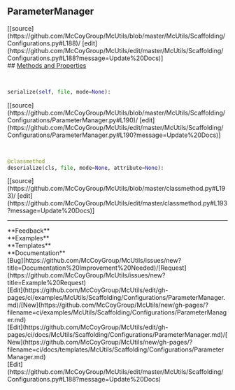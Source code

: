 ## <a id="McUtils.Scaffolding.Configurations.ParameterManager">ParameterManager</a> 

<div class="docs-source-link" markdown="1">
[[source](https://github.com/McCoyGroup/McUtils/blob/master/McUtils/Scaffolding/Configurations.py#L188)/
[edit](https://github.com/McCoyGroup/McUtils/edit/master/McUtils/Scaffolding/Configurations.py#L188?message=Update%20Docs)]
</div>









<div class="collapsible-section">
 <div class="collapsible-section collapsible-section-header" markdown="1">
## <a class="collapse-link" data-toggle="collapse" href="#methods" markdown="1"> Methods and Properties</a> <a class="float-right" data-toggle="collapse" href="#methods"><i class="fa fa-chevron-down"></i></a>
 </div>
 <div class="collapsible-section collapsible-section-body collapse show" id="methods" markdown="1">
 
<a id="McUtils.Scaffolding.Configurations.ParameterManager.serialize" class="docs-object-method">&nbsp;</a> 
```python
serialize(self, file, mode=None): 
```
<div class="docs-source-link" markdown="1">
[[source](https://github.com/McCoyGroup/McUtils/blob/master/McUtils/Scaffolding/Configurations/ParameterManager.py#L190)/
[edit](https://github.com/McCoyGroup/McUtils/edit/master/McUtils/Scaffolding/Configurations/ParameterManager.py#L190?message=Update%20Docs)]
</div>


<a id="McUtils.Scaffolding.Configurations.ParameterManager.deserialize" class="docs-object-method">&nbsp;</a> 
```python
@classmethod
deserialize(cls, file, mode=None, attribute=None): 
```
<div class="docs-source-link" markdown="1">
[[source](https://github.com/McCoyGroup/McUtils/blob/master/classmethod.py#L193)/
[edit](https://github.com/McCoyGroup/McUtils/edit/master/classmethod.py#L193?message=Update%20Docs)]
</div>
 </div>
</div>












---


<div markdown="1" class="text-secondary">
<div class="container">
  <div class="row">
   <div class="col" markdown="1">
**Feedback**   
</div>
   <div class="col" markdown="1">
**Examples**   
</div>
   <div class="col" markdown="1">
**Templates**   
</div>
   <div class="col" markdown="1">
**Documentation**   
</div>
   <div class="col" markdown="1">
   
</div>
   <div class="col" markdown="1">
   
</div>
   <div class="col" markdown="1">
   
</div>
</div>
  <div class="row">
   <div class="col" markdown="1">
[Bug](https://github.com/McCoyGroup/McUtils/issues/new?title=Documentation%20Improvement%20Needed)/[Request](https://github.com/McCoyGroup/McUtils/issues/new?title=Example%20Request)   
</div>
   <div class="col" markdown="1">
[Edit](https://github.com/McCoyGroup/McUtils/edit/gh-pages/ci/examples/McUtils/Scaffolding/Configurations/ParameterManager.md)/[New](https://github.com/McCoyGroup/McUtils/new/gh-pages/?filename=ci/examples/McUtils/Scaffolding/Configurations/ParameterManager.md)   
</div>
   <div class="col" markdown="1">
[Edit](https://github.com/McCoyGroup/McUtils/edit/gh-pages/ci/docs/McUtils/Scaffolding/Configurations/ParameterManager.md)/[New](https://github.com/McCoyGroup/McUtils/new/gh-pages/?filename=ci/docs/templates/McUtils/Scaffolding/Configurations/ParameterManager.md)   
</div>
   <div class="col" markdown="1">
[Edit](https://github.com/McCoyGroup/McUtils/edit/master/McUtils/Scaffolding/Configurations.py#L188?message=Update%20Docs)   
</div>
   <div class="col" markdown="1">
   
</div>
   <div class="col" markdown="1">
   
</div>
   <div class="col" markdown="1">
   
</div>
</div>
</div>
</div>